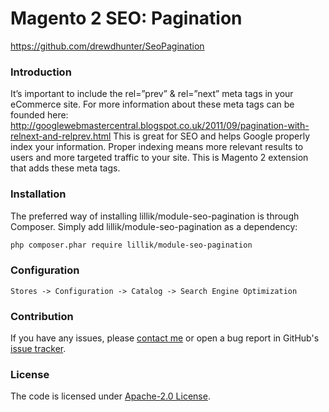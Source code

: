 # Magento 2 SEO: Pagination

https://github.com/drewdhunter/SeoPagination

### Introduction
It’s important to include the rel=”prev” & rel=”next” meta tags in your eCommerce site.
For more information about these meta tags can be founded here:
http://googlewebmastercentral.blogspot.co.uk/2011/09/pagination-with-relnext-and-relprev.html
This is great for SEO and helps Google properly index your information. Proper indexing means more relevant results to users and more targeted traffic to your site.
This is Magento 2 extension that adds these meta tags. 

### Installation
The preferred way of installing lillik/module-seo-pagination is through Composer. 
Simply add lillik/module-seo-pagination as a dependency:

```bash
php composer.phar require lillik/module-seo-pagination
```

### Configuration

```
Stores -> Configuration -> Catalog -> Search Engine Optimization
```

### Contribution
If you have any issues, please [contact me](https://twitter.com/clipro) or open a bug report in GitHub's [issue tracker](https://github.com/lillik/module-seo-pagination/issues).

### License
The code is licensed under [Apache-2.0 License](https://www.apache.org/licenses/LICENSE-2.0).
